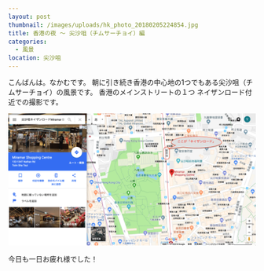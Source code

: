 ```yaml
---
layout: post
thumbnail: /images/uploads/hk_photo_20180205224854.jpg
title: 香港の夜 〜 尖沙咀（チムサーチョイ）編
categories:
  - 風景
location: 尖沙咀
---
```

こんばんは。なかむです。
朝に引き続き香港の中心地の1つでもある尖沙咀（チムサーチョイ）の風景です。
香港のメインストリートの１つ ネイザンロード付近での撮影です。

![尖沙咀](/images/uploads/hk_photo_20180205224854_google_map.png)

今日も一日お疲れ様でした！
